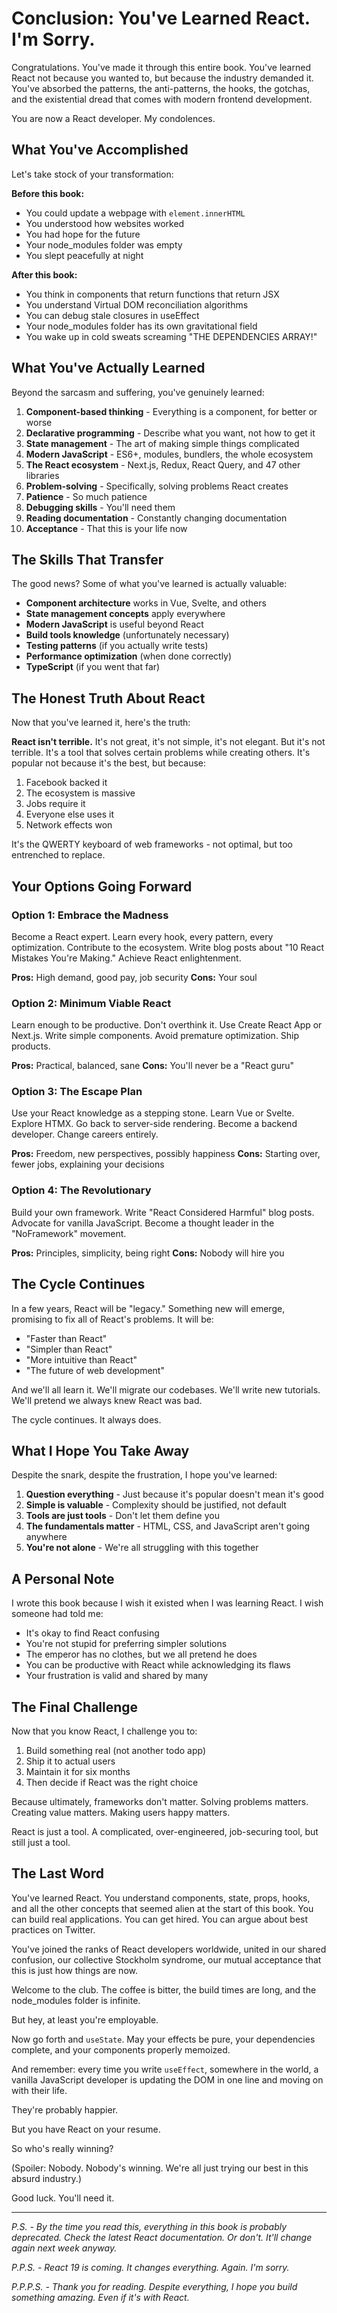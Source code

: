 # Conclusion: You've Learned React. I'm Sorry.

Congratulations. You've made it through this entire book. You've learned React not because you wanted to, but because the industry demanded it. You've absorbed the patterns, the anti-patterns, the hooks, the gotchas, and the existential dread that comes with modern frontend development.

You are now a React developer. My condolences.

## What You've Accomplished

Let's take stock of your transformation:

**Before this book:**
- You could update a webpage with `element.innerHTML`
- You understood how websites worked
- You had hope for the future
- Your node_modules folder was empty
- You slept peacefully at night

**After this book:**
- You think in components that return functions that return JSX
- You understand Virtual DOM reconciliation algorithms
- You can debug stale closures in useEffect
- Your node_modules folder has its own gravitational field
- You wake up in cold sweats screaming "THE DEPENDENCIES ARRAY!"

## What You've Actually Learned

Beyond the sarcasm and suffering, you've genuinely learned:

1. **Component-based thinking** - Everything is a component, for better or worse
2. **Declarative programming** - Describe what you want, not how to get it
3. **State management** - The art of making simple things complicated
4. **Modern JavaScript** - ES6+, modules, bundlers, the whole ecosystem
5. **The React ecosystem** - Next.js, Redux, React Query, and 47 other libraries
6. **Problem-solving** - Specifically, solving problems React creates
7. **Patience** - So much patience
8. **Debugging skills** - You'll need them
9. **Reading documentation** - Constantly changing documentation
10. **Acceptance** - That this is your life now

## The Skills That Transfer

The good news? Some of what you've learned is actually valuable:

- **Component architecture** works in Vue, Svelte, and others
- **State management concepts** apply everywhere
- **Modern JavaScript** is useful beyond React
- **Build tools knowledge** (unfortunately necessary)
- **Testing patterns** (if you actually write tests)
- **Performance optimization** (when done correctly)
- **TypeScript** (if you went that far)

## The Honest Truth About React

Now that you've learned it, here's the truth:

**React isn't terrible.** It's not great, it's not simple, it's not elegant. But it's not terrible. It's a tool that solves certain problems while creating others. It's popular not because it's the best, but because:

1. Facebook backed it
2. The ecosystem is massive
3. Jobs require it
4. Everyone else uses it
5. Network effects won

It's the QWERTY keyboard of web frameworks - not optimal, but too entrenched to replace.

## Your Options Going Forward

### Option 1: Embrace the Madness
Become a React expert. Learn every hook, every pattern, every optimization. Contribute to the ecosystem. Write blog posts about "10 React Mistakes You're Making." Achieve React enlightenment.

**Pros:** High demand, good pay, job security
**Cons:** Your soul

### Option 2: Minimum Viable React
Learn enough to be productive. Don't overthink it. Use Create React App or Next.js. Write simple components. Avoid premature optimization. Ship products.

**Pros:** Practical, balanced, sane
**Cons:** You'll never be a "React guru"

### Option 3: The Escape Plan
Use your React knowledge as a stepping stone. Learn Vue or Svelte. Explore HTMX. Go back to server-side rendering. Become a backend developer. Change careers entirely.

**Pros:** Freedom, new perspectives, possibly happiness
**Cons:** Starting over, fewer jobs, explaining your decisions

### Option 4: The Revolutionary
Build your own framework. Write "React Considered Harmful" blog posts. Advocate for vanilla JavaScript. Become a thought leader in the "NoFramework" movement.

**Pros:** Principles, simplicity, being right
**Cons:** Nobody will hire you

## The Cycle Continues

In a few years, React will be "legacy." Something new will emerge, promising to fix all of React's problems. It will be:

- "Faster than React"
- "Simpler than React"
- "More intuitive than React"
- "The future of web development"

And we'll all learn it. We'll migrate our codebases. We'll write new tutorials. We'll pretend we always knew React was bad.

The cycle continues. It always does.

## What I Hope You Take Away

Despite the snark, despite the frustration, I hope you've learned:

1. **Question everything** - Just because it's popular doesn't mean it's good
2. **Simple is valuable** - Complexity should be justified, not default
3. **Tools are just tools** - Don't let them define you
4. **The fundamentals matter** - HTML, CSS, and JavaScript aren't going anywhere
5. **You're not alone** - We're all struggling with this together

## A Personal Note

I wrote this book because I wish it existed when I was learning React. I wish someone had told me:

- It's okay to find React confusing
- You're not stupid for preferring simpler solutions
- The emperor has no clothes, but we all pretend he does
- You can be productive with React while acknowledging its flaws
- Your frustration is valid and shared by many

## The Final Challenge

Now that you know React, I challenge you to:

1. Build something real (not another todo app)
2. Ship it to actual users
3. Maintain it for six months
4. Then decide if React was the right choice

Because ultimately, frameworks don't matter. Solving problems matters. Creating value matters. Making users happy matters.

React is just a tool. A complicated, over-engineered, job-securing tool, but still just a tool.

## The Last Word

You've learned React. You understand components, state, props, hooks, and all the other concepts that seemed alien at the start of this book. You can build real applications. You can get hired. You can argue about best practices on Twitter.

You've joined the ranks of React developers worldwide, united in our shared confusion, our collective Stockholm syndrome, our mutual acceptance that this is just how things are now.

Welcome to the club. The coffee is bitter, the build times are long, and the node_modules folder is infinite.

But hey, at least you're employable.

Now go forth and `useState`. May your effects be pure, your dependencies complete, and your components properly memoized.

And remember: every time you write `useEffect`, somewhere in the world, a vanilla JavaScript developer is updating the DOM in one line and moving on with their life.

They're probably happier.

But you have React on your resume.

So who's really winning?

(Spoiler: Nobody. Nobody's winning. We're all just trying our best in this absurd industry.)

Good luck. You'll need it.

---

*P.S. - By the time you read this, everything in this book is probably deprecated. Check the latest React documentation. Or don't. It'll change again next week anyway.*

*P.P.S. - React 19 is coming. It changes everything. Again. I'm sorry.*

*P.P.P.S. - Thank you for reading. Despite everything, I hope you build something amazing. Even if it's with React.*